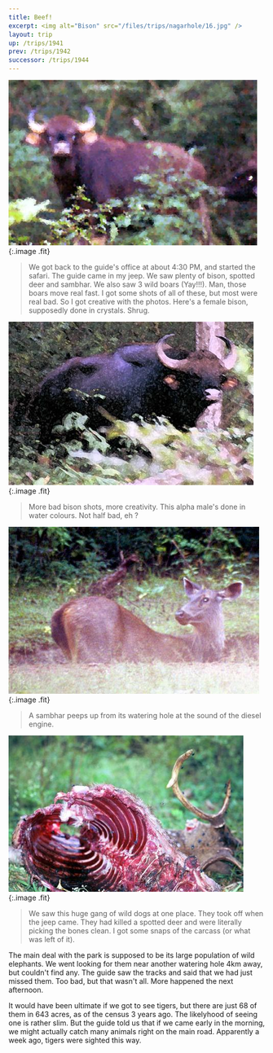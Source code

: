 ```yaml
---
title: Beef!
excerpt: <img alt="Bison" src="/files/trips/nagarhole/16.jpg" />
layout: trip
up: /trips/1941
prev: /trips/1942
successor: /trips/1944
---
```


![Bison](/images/trips/nagarhole/16.jpg 'Bison'){:.image .fit}


> We got back to the guide's office at about 4:30 PM, and started the safari.  The guide came in my jeep. We saw plenty of bison, spotted deer and sambhar. We also saw 3 wild boars (Yay!!!). Man, those boars move real fast. I got some shots of all of these, but most were real bad. So I got creative with the photos. Here's a female bison, supposedly done in crystals. Shrug.

![Another Bison](/images/trips/nagarhole/18.jpg 'Another Bison'){:.image .fit}


> More bad bison shots, more creativity. This alpha male's done in water colours. Not half bad, eh ?

![Sambar](/images/trips/nagarhole/20.jpg 'Sambar'){:.image .fit}


> A sambhar peeps up from its watering hole at the sound of the diesel engine.

![Carcass](/images/trips/nagarhole/24.jpg 'Carcass'){:.image .fit}


> We saw this huge gang of wild dogs at one place. They took off when the jeep came. They had killed a spotted deer and were literally picking the bones clean. I got some snaps of the carcass (or what was left of it).

The main deal with the park is supposed to be its large population of wild elephants. We went looking for them near another watering hole 4km away, but couldn't find any. The guide saw the tracks and said that we had just missed them. Too bad, but that wasn't all. More happened the next afternoon.

It would have been ultimate if we got to see tigers, but there are just 68 of them in 643 acres, as of the census 3 years ago. The likelyhood of seeing one is rather slim. But the guide told us that if we came early in the morning, we might actually catch many animals right on the main road.  Apparently a week ago, tigers were sighted this way.


